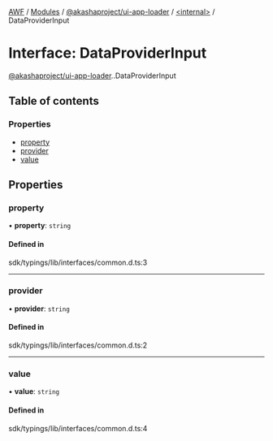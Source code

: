 [AWF](../README.md) / [Modules](../modules.md) / [@akashaproject/ui-app-loader](../modules/akashaproject_ui_app_loader.md) / [<internal\>](../modules/akashaproject_ui_app_loader._internal_.md) / DataProviderInput

# Interface: DataProviderInput

[@akashaproject/ui-app-loader](../modules/akashaproject_ui_app_loader.md).[<internal>](../modules/akashaproject_ui_app_loader._internal_.md).DataProviderInput

## Table of contents

### Properties

- [property](akashaproject_ui_app_loader._internal_.DataProviderInput.md#property)
- [provider](akashaproject_ui_app_loader._internal_.DataProviderInput.md#provider)
- [value](akashaproject_ui_app_loader._internal_.DataProviderInput.md#value)

## Properties

### property

• **property**: `string`

#### Defined in

sdk/typings/lib/interfaces/common.d.ts:3

___

### provider

• **provider**: `string`

#### Defined in

sdk/typings/lib/interfaces/common.d.ts:2

___

### value

• **value**: `string`

#### Defined in

sdk/typings/lib/interfaces/common.d.ts:4
